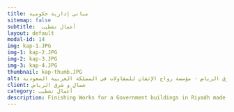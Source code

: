 ```yaml
---
title: مباني إدارية حكومية
sitemap: false
subtitle:  أعمال تشطيب
layout: default
modal-id: 14
img: kap-1.JPG
img-1: kap-2.JPG
img-2: kap-3.JPG
img-3: kap-4.JPG
thumbnail: kap-thumb.JPG
alt: أعمال تشطيب لمباني إدارية حكومية في شمال وشرق الرياض - مؤسسة رواج الإتقان للمقاولات في المملكة العربية السعودية
client: شمال و شرق الرياض
category: أعمال تشطيب
description: Finishing Works for a Government buildings in Riyadh made by our team.
---
```


